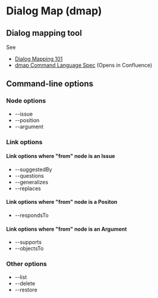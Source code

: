 Dialog Map (dmap)
=====

Dialog mapping tool
-----

See

- [Dialog Mapping 101](https://www.lucidchart.com/blog/what-is-dialogue-mapping)
- [dmap Command Language Spec]( https://semarts.atlassian.net/wiki/spaces/TRR/pages/2404122625/Dialog+Mapping+Tool+-+Command+Language) (Opens in Confluence)

Command-line options
-----

### Node options

- --issue
- --position
- --argument

### Link options

#### Link options where "from" node is an Issue

- --suggestedBy
- --questions
- --generalizes
- --replaces

#### Link options where "from" node is a Positon

- --respondsTo

#### Link options where "from" node is an Argument

- --supports
- --objectsTo

### Other options

- --list
- --delete
- --restore
